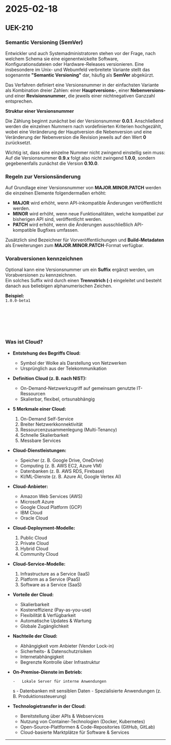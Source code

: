 # 2025-02-18

## **UEK-210**

### **Semantic Versioning (SemVer)**

Entwickler und auch Systemadministratoren stehen vor der Frage, nach welchem Schema sie eine eigenentwickelte Software, Konfigurationsdateien oder Hardware-Releases versionieren. Eine insbesondere im Unix- und Webumfeld verbreitete Variante stellt das sogenannte **"Semantic Versioning"** dar, häufig als **SemVer** abgekürzt.

Das Verfahren definiert eine Versionsnummer in der einfachsten Variante als Kombination dreier Zahlen: einer **Hauptversions-**, einer **Nebenversions-** und einer **Revisionsnummer**, die jeweils einer nichtnegativen Ganzzahl entsprechen.

**Struktur einer Versionsnummer**

Die Zählung beginnt zunächst bei der Versionsnummer **0.0.1**. Anschließend werden die einzelnen Nummern nach vordefinierten Kriterien hochgezählt, wobei eine Veränderung der Hauptversion die Nebenversion und eine Veränderung der Nebenversion die Revision jeweils auf den Wert **0** zurücksetzt.

Wichtig ist, dass eine einzelne Nummer nicht zwingend einstellig sein muss:  
Auf die Versionsnummer **0.9.x** folgt also nicht zwingend **1.0.0**, sondern gegebenenfalls zunächst die Version **0.10.0**.

### Regeln zur Versionsänderung

Auf Grundlage einer Versionsnummer von **MAJOR.MINOR.PATCH** werden die einzelnen Elemente folgendermaßen erhöht:

-   **MAJOR** wird erhöht, wenn API-inkompatible Änderungen veröffentlicht werden.
-   **MINOR** wird erhöht, wenn neue Funktionalitäten, welche kompatibel zur bisherigen API sind, veröffentlicht werden.
-   **PATCH** wird erhöht, wenn die Änderungen ausschließlich API-kompatible Bugfixes umfassen.

Zusätzlich sind Bezeichner für Vorveröffentlichungen und **Build-Metadaten** als Erweiterungen zum **MAJOR.MINOR.PATCH**-Format verfügbar.

### Vorabversionen kennzeichnen

Optional kann eine Versionsnummer um ein **Suffix** ergänzt werden, um Vorabversionen zu kennzeichnen.  
Ein solches Suffix wird durch einen **Trennstrich (`-`)** eingeleitet und besteht danach aus beliebigen alphanumerischen Zeichen.

**Beispiel:**  
`1.0.0-beta1`

## <br>

<br>

### **Was ist Cloud?**

-   **Entstehung des Begriffs Cloud:**

    -   Symbol der Wolke als Darstellung von Netzwerken
    -   Ursprünglich aus der Telekommunikation

-   **Definition Cloud (z. B. nach NIST):**

    -   On-Demand-Netzwerkzugriff auf gemeinsam genutzte IT-Ressourcen
    -   Skalierbar, flexibel, ortsunabhängig

-   **5 Merkmale einer Cloud:**

    1. On-Demand Self-Service
    2. Breiter Netzwerkkonnektivität
    3. Ressourcenzusammenlegung (Multi-Tenancy)
    4. Schnelle Skalierbarkeit
    5. Messbare Services

-   **Cloud-Dienstleistungen:**

    -   Speicher (z. B. Google Drive, OneDrive)
    -   Computing (z. B. AWS EC2, Azure VM)
    -   Datenbanken (z. B. AWS RDS, Firebase)
    -   KI/ML-Dienste (z. B. Azure AI, Google Vertex AI)

-   **Cloud-Anbieter:**

    -   Amazon Web Services (AWS)
    -   Microsoft Azure
    -   Google Cloud Platform (GCP)
    -   IBM Cloud
    -   Oracle Cloud

-   **Cloud-Deployment-Modelle:**

    1. Public Cloud
    2. Private Cloud
    3. Hybrid Cloud
    4. Community Cloud

-   **Cloud-Service-Modelle:**

    1. Infrastructure as a Service (IaaS)
    2. Platform as a Service (PaaS)
    3. Software as a Service (SaaS)

-   **Vorteile der Cloud:**

    -   Skalierbarkeit
    -   Kosteneffizienz (Pay-as-you-use)
    -   Flexibilität & Verfügbarkeit
    -   Automatische Updates & Wartung
    -   Globale Zugänglichkeit

-   **Nachteile der Cloud:**

    -   Abhängigkeit vom Anbieter (Vendor Lock-in)
    -   Sicherheits- & Datenschutzrisiken
    -   Internetabhängigkeit
    -   Begrenzte Kontrolle über Infrastruktur

-   **On-Premise-Dienste im Betrieb:**

        -   Lokale Server für interne Anwendungen

    s - Datenbanken mit sensiblen Daten - Spezialisierte Anwendungen (z. B. Produktionssteuerung)

-   **Technologietransfer in der Cloud:**
    -   Bereitstellung über APIs & Webservices
    -   Nutzung von Container-Technologien (Docker, Kubernetes)
    -   Open-Source-Plattformen & Code-Repositories (GitHub, GitLab)
    -   Cloud-basierte Marktplätze für Software & Services

---
